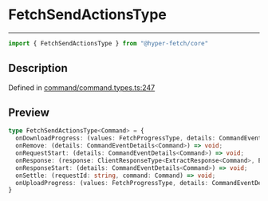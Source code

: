 

# FetchSendActionsType

<div class="api-docs__separator" data-reactroot="">

---

</div><div class="api-docs__import" data-reactroot="">

```ts
import { FetchSendActionsType } from "@hyper-fetch/core"
```

</div><div class="api-docs__section">

## Description

</div><div class="api-docs__description"><span class="api-docs__do-not-parse">



</span></div><p class="api-docs__definition">

Defined in [command/command.types.ts:247](https://github.com/BetterTyped/hyper-fetch/blob/a5ae46b5/packages/core/src/command/command.types.ts#L247)

</p><div class="api-docs__section">

## Preview

</div><div class="api-docs__preview type">

```ts
type FetchSendActionsType<Command> = {
  onDownloadProgress: (values: FetchProgressType, details: CommandEventDetails<Command>) => void; 
  onRemove: (details: CommandEventDetails<Command>) => void; 
  onRequestStart: (details: CommandEventDetails<Command>) => void; 
  onResponse: (response: ClientResponseType<ExtractResponse<Command>, ExtractError<Command>>, details: CommandResponseDetails) => void; 
  onResponseStart: (details: CommandEventDetails<Command>) => void; 
  onSettle: (requestId: string, command: Command) => void; 
  onUploadProgress: (values: FetchProgressType, details: CommandEventDetails<Command>) => void; 
}
```

</div>